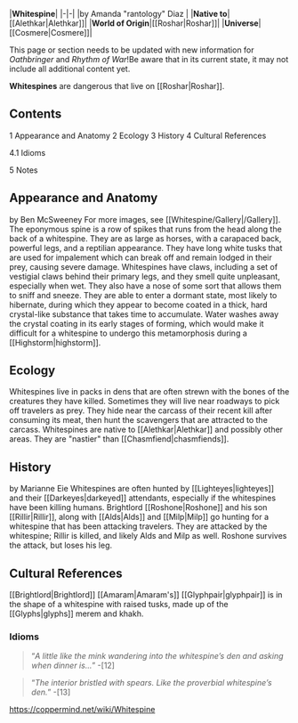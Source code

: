 |**Whitespine**|
|-|-|
|by  Amanda "rantology" Diaz |
|**Native to**|[[Alethkar\|Alethkar]]|
|**World of Origin**|[[Roshar\|Roshar]]|
|**Universe**|[[Cosmere\|Cosmere]]|

This page or section needs to be updated with new information for *Oathbringer* and *Rhythm of War*!Be aware that in its current state, it may not include all additional content yet.

**Whitespines** are dangerous  that live on [[Roshar\|Roshar]].

## Contents

1 Appearance and Anatomy
2 Ecology
3 History
4 Cultural References

4.1 Idioms


5 Notes


## Appearance and Anatomy
 by  Ben McSweeney 
For more images, see [[Whitespine/Gallery\|/Gallery]].
The eponymous spine is a row of spikes that runs from the head along the back of a whitespine. They are as large as horses, with a carapaced back, powerful legs, and a reptilian appearance. They have long white tusks that are used for impalement which can break off and remain lodged in their prey, causing severe damage. Whitespines have claws, including a set of vestigial claws behind their primary legs, and they smell quite unpleasant, especially when wet. They also have a nose of some sort that allows them to sniff and sneeze. They are able to enter a dormant state, most likely to hibernate, during which they appear to become coated in a thick, hard crystal-like substance that takes time to accumulate. Water washes away the crystal coating in its early stages of forming, which would make it difficult for a whitespine to undergo this metamorphosis during a [[Highstorm\|highstorm]].

## Ecology
Whitespines live in packs in dens that are often strewn with the bones of the creatures they have killed. Sometimes they will live near roadways to pick off travelers as prey. They hide near the carcass of their recent kill after consuming its meat, then hunt the scavengers that are attracted to the carcass. Whitespines are native to [[Alethkar\|Alethkar]] and possibly other areas. They are "nastier" than [[Chasmfiend\|chasmfiends]].

## History
 by  Marianne Eie 
Whitespines are often hunted by [[Lighteyes\|lighteyes]] and their [[Darkeyes\|darkeyed]] attendants, especially if the whitespines have been killing humans.
Brightlord [[Roshone\|Roshone]] and his son [[Rillir\|Rillir]], along with [[Alds\|Alds]] and [[Milp\|Milp]] go hunting for a whitespine that has been attacking travelers. They are attacked by the whitespine; Rillir is killed, and likely Alds and Milp as well. Roshone survives the attack, but loses his leg.

## Cultural References
[[Brightlord\|Brightlord]] [[Amaram\|Amaram's]] [[Glyphpair\|glyphpair]] is in the shape of a whitespine with raised tusks, made up of the [[Glyphs\|glyphs]] merem and khakh.

### Idioms
>“*A little like the mink wandering into the whitespine’s den and asking when dinner is...*”
\-[12]


>“*The interior bristled with spears. Like the proverbial whitespine’s den.*”
\-[13]




https://coppermind.net/wiki/Whitespine